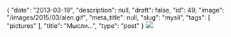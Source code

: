 {
    "date": "2013-03-19",
    "description": null,
    "draft": false,
    "id": 49,
    "image": "/images/2015/03/alen.gif",
    "meta_title": null,
    "slug": "mysli",
    "tags": [
        "pictures"
    ],
    "title": "Мысли...",
    "type": "post"
}
![](/images/2015/03/alen.gif)
